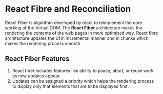 # React Fibre and Reconciliation

React Fiber is algorithm developed by react to reimplement the core working of the Virtual DOM. The **React Fiber** architecture makes the rendering the contents of the web pages in more optimised way. React fibre architecture updates the UI in incremental manner and in chunks which makes the rendering process smooth.

## React Fiber Features
1. React fiber includes features like ability to pause, abort, or reuse work as new updates appear.
2. Updates can be assigned a priority which helps the rendering process to display only that elements that are to be displayed first.